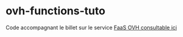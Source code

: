 # ovh-functions-tuto

Code accompagnant le billet sur le service [FaaS OVH consultable ici](https://toorop.fr/post/ovh-functions-golang/)
